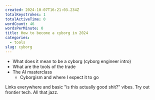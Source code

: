 ```yaml
---
created: 2024-10-07T16:21:03.234Z
totalKeystrokes: 1
totalActiveTime: 0
wordCount: 46
wordsPerMinute: 0
title: How to become a cyborg in 2024
categories:
  - tools
slug: cyborg
---
```

- What does it mean to be a cyborg (cyborg engineer intro)
- What are the tools of the trade
- The AI masterclass
	- Cyborgism and where I expect it to go 

Links everywhere and basic "is this actually good shit?" vibes. Try out frontier tech. All that jazz.